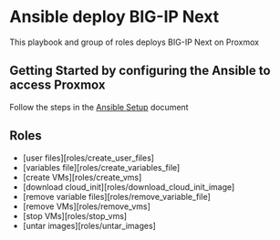 # Ansible deploy BIG-IP Next

This playbook and group of roles deploys BIG-IP Next on Proxmox

## Getting Started by configuring the Ansible to access Proxmox
Follow the steps in the [Ansible Setup](/ansible-setup.md) document 

## Roles

* [user files][roles/create_user_files]
* [variables file][roles/create_variables_file]
* [create VMs][roles/create_vms]
* [download cloud_init][roles/download_cloud_init_image]
* [remove variable files][roles/remove_variable_file]
* [remove VMs][roles/remove_vms]
* [stop VMs][roles/stop_vms]
* [untar images][roles/untar_images]
